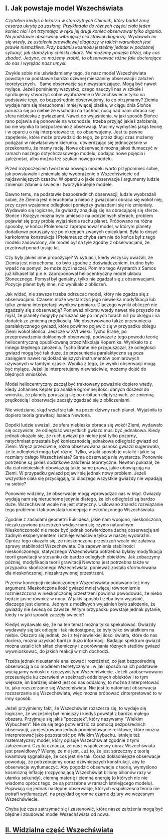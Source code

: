 ## I. Jak powstaje model Wszechświata

*Czytałem kiedyś o lekarzu w starożytnych Chinach, który badał żonę cesarza ukrytą za zasłoną.
Przykładała do różnych części ciała jeden koniec nici i on trzymając w ręku jej drugi koniec
obserwował tylko drgania. Na podstawie obserwacji wibrującej nici stawiał diagnozę.
Wydawało mi się wtedy, że ustalenie prawidłowej diagnozy w takich warunkach jest prawie niemożliwe.
Przy badaniu kosmosu jesteśmy jednak w podobnej sytuacji, jak starożytny chiński lekarz.
Nie możemy podejść bliżej, aby coś zbadać. Jedyne, co możemy zrobić,
to obserwować różne fale docierające do nas i wytężać nasz umysł.*


Zwykle sobie nie uświadamiamy tego, że nasz model Wszechświata powstaje na podstawie bardzo dziwnej mieszaniny obserwacji
i założeń teoretycznych.   Same obserwacje są niewystarczające. Mogą być nawet mylące.
Jeżeli pominiemy wszystko, czego nauczyli nas w szkole i spróbujemy stworzyć sobie wyobrażenie o Wszechświecie
tylko na podstawie tego, co bezpośrednio obserwujemy, to co otrzymamy?
Ziemia wydaje nam się nieruchoma i mniej więcej płaska, w ciągu dnia Słońce porusza się po niebie ze wschodu na zachód,
nocą nad nami obraca się sfera niebieska z gwiazdami. Nawet do wyjaśnienia,
w jaki sposób Słońce rano pojawia się ponownie na wschodzie, trzeba przyjąć jakieś założenia,
bo nie wynika to bezpośrednio z obserwacji. Musimy wymyśleć jakąś teorię i w oparciu o nią interpretować to, co obserwujemy.
Jest tu pewne zapętlenie, które może prowadzić do tego, że przez długi czas możemy podążać w niewłaściwym kierunku,
utwierdzając się jednocześnie w przekonaniu, że mamy rację. Nowe obserwacje można jakoś tłumaczyć
w ramach naszego dotychczasowego modelu, dodając nowe pojęcia i zależności, albo można też szukać nowego modelu.

Przed rozpoczęciem tworzenia nowego modelu warto przypomnieć sobie,
jak powstawało i zmieniało się wyobrażenie o Wszechświecie od najdawniejszych czasów.
W oparciu o jakie obserwacje i argumenty ludzie zmieniali zdanie o świecie i tworzyli kolejne modele.

Dawno temu, na podstawie bezpośrednich obserwacji, ludzie wyobrażali sobie,
że Ziemia jest nieruchoma a niebo z gwiazdami obraca się wokół niej,
przy czym wzajemne odległości pomiędzy gwiazdami się nie zmieniały.
Wydawało się logiczne, że gwiazdy znajdują się na obracającej się sferze.
Słońce i Księżyc można było umieścić na oddzielnych sferach,
problem pojawiał się przy próbie wyjaśnienia ruchu planet.
Próbowano na różne sposoby, w końcu Ptolemeusz zaproponował model,
w którym planety dodatkowo poruszały się po okręgach zwanych epicyklami.
Była to dosyć karkołomna konstrukcja i Ptolemeusz chyba sam nie do końca był z tego modelu zadowolony,
ale model był na tyle zgodny z obserwacjami, że przetrwał ponad tysiąc lat.

Czy były jakieś inne propozycje? W sytuacji, kiedy wszyscy uważali, że Ziemia jest nieruchoma,
co było zgodne z doświadczeniem, trudno było wpaść na pomysł, że może być inaczej.
Pomimo tego Arystarch z Samos już kilkaset lat p.n.e. zaproponował heliocentryczny model układu Słonecznego.
Pomysł był genialny, tylko nie zgadzał się z obserwacjami. Pozycje planet były inne, niż wynikało z obliczeń.

Jak widać, nie zawsze trzeba odrzucać model, który nie zgadza się z obserwacjami.
Czasem może wystarczyć jego niewielka modyfikacja lub tylko zmiana interpretacji wyników pomiaru.
Dlaczego wyniki obliczeń nie zgadzały się z obserwacją?
Ponieważ nikomu wtedy nawet nie przyszło na myśl, że planety mogłyby poruszać się po innych torach
niż po okręgu i na dodatek ze zmienną prędkością.
Nie obserwowano także przesunięcia paralaktycznego gwiazd,
które powinno pojawić się w przypadku obiegu Ziemi wokół Słońca.
Jeszcze w XVI wieku Tycho Brahe, po przeprowadzeniu dokładnych obserwacji,
podważał z tego powodu teorię heliocentryczną opublikowaną przez Mikołaja Kopernika.
Wynikało to z innego błędnego założenia.
Tycho Brahe nie przypuszczał, że odległości gwiazd mogą być tak duże,
że przesunięcia paralaktyczne są poza zasięgiem nawet najdokładniejszych instrumentów pomiarowych
używanych w tamtym czasie. Wynika z tego, że wyniki obserwacji mogą być mylące.
Jeżeli je interpretujemy niewłaściwie, możemy dojść do błędnych wniosków.

Model heliocentryczny zaczął być traktowany poważnie dopiero wtedy,
kiedy Johannes Kepler po analizie ogromnej ilości danych doszedł do wniosku,
że planety poruszają się po orbitach eliptycznych, ze zmienną prędkością
i obserwacje zaczęły zgadzać się z obliczeniami.

Nie wiedziano, skąd wziął się taki na pozór dziwny ruch planet.
Wyjaśniła to dopiero teoria grawitacji Isaaca Newtona.

Dopóki ludzie uważali, że sfera niebieska obraca się wokół Ziemi, wydawało się oczywiste,
że odległość wszystkich gwiazd musi być jednakowa.
Kiedy jednak okazało się, że ruch gwiazd po niebie jest tylko pozorny,
natychmiast przestała być koniecznością jednakowa odległość gwiazd od Ziemi.
Wręcz przeciwnie, różna obserwowana jasność gwiazd sugerowała, że te odległości mogą być różne.
Tylko, w jaki sposób je ustalić i jakie są rozmiary całego Wszechświata?
Sama obserwacja nie wystarcza. Ponownie potrzebne są jakieś dodatkowe założenia teoretyczne.
Newton pokazał, że dla ciał niebieskich obowiązują takie same prawa, jakie obowiązują na Ziemi.
W przypadku gwiazd pojawił się jednak nowy problem.
Jeżeli wszystkie ciała się przyciągają, to dlaczego wszystkie gwiazdy nie wpadają na siebie?

Ponownie widzimy, że obserwacje mogą wprowadzać nas w błąd.
Gwiazdy wydają nam się nieruchome jedynie dlatego, że ich odległości są bardzo duże.
Wszechświat wcale nie jest statyczny. Usiłowano znaleźć rozwiązanie tego problemu
i tak powstała koncepcja nieskończonego Wszechświata.

Zgodnie z zasadami geometrii Euklidesa, jakie nam wpojono, nieskończona, niezakrzywiona przestrzeń
wydaje nam się czymś naturalnym. Nieskończoność nie może być jednak potwierdzona żadną obserwacją
ani żadnym eksperymentem i istnieje właściwie tylko w naszej wyobraźni.
Oprócz tego okazało się, że nieskończona przestrzeń wcale nie załatwia sprawy stabilności Wszechświata.
Dla zapewnienia stabilności nieskończonego, statycznego Wszechświata potrzebna byłaby
modyfikacja teorii grawitacji w stosunku do bardzo odległych obiektów. Jak zobaczymy później,
modyfikacja teorii grawitacji Newtona jest potrzebna także w przypadku skończonego Wszechświata,
ponieważ została sformułowana dla nieskończonej, niezakrzywionej przestrzeni.

Przeciw koncepcji nieskończonego Wszechświata podawano też inny argument.
Nieskończona ilość gwiazd mniej więcej równomiernie rozmieszczona w nieskończonej przestrzeni
powinna powodować, że niebo będzie jasne również w nocy. W jakiś sposób trzeba było wyjaśnić,
dlaczego jest ciemne. Jednym z możliwych wyjaśnień było założenie, że gwiazdy nie świecą od zawsze.
W tym przypadku powstaje jednak pytanie, kiedy i w jaki sposób zaczęły świecić?

Kiedyś wydawało się, że na ten temat można tylko spekulować.
Gwiazdy wydawały się tak odległe i tak niedostępne, że były tylko światełkiem na niebie.
Okazało się jednak, że i z tej niewielkiej ilości światła, które do nas dociera,
można uzyskać bardzo dużo informacji. Badając spektrum gwiazd można ustalić ich skład chemiczny
i z porównania różnych stadiów gwiazd wywnioskować, do jakich reakcji w nich dochodzi.

Trzeba jednak nieustannie analizować i rozróżniać, co jest bezpośrednią obserwacją a co modelem teoretycznym
i w jaki sposób na ich podstawie wyciągamy wnioski o rzeczywistym Wszechświecie.
Jeżeli zaobserwowano przesunięcie ku czerwieni w spektrach oddalonych obiektów i to tym większe,
im bardziej obiekt jest od nas oddalony, to można zinterpretować to, jako rozszerzanie się Wszechświata.
Nie jest to natomiast obserwacja rozszerzania się Wszechświata,
więc można próbować zinterpretować to w inny sposób.

Jeżeli przyjmiemy fakt, że Wszechświat rozszerza się, to wydaje się logiczne,
że wcześniej był mniejszy i kiedyś powstał z bardzo małego obszaru.
Przyjmuje się jakiś "początek", który nazywamy “Wielkim Wybuchem”.
Nie da się tego potwierdzić za pomocą bezpośrednich obserwacji,
zarejestrowano jednak promieniowanie reliktowe, które można interpretować jako pozostałość po Wielkim Wybuchu.
Istnieje też matematyczny model, który opisuje Wszechświat zgodnie z tymi założeniami.
Czy to oznacza, że nasz współczesny obraz Wszechświata jest prawidłowy?
Wiemy, że nie jest. Już to, że jest sprzeczny z teorią kwantową sygnalizuje, że coś jest nie tak.
Coraz dokładniejsze obserwacje powodują, że potrzebujemy coraz dziwniejszych konstrukcji,
aby te obserwacje wytłumaczyć. Aby pogodzić obserwacje z teorią, wymyślono kosmiczną inflację
(rozpychającą Wszechświat biliony bilionów razy w ułamku sekundy), ciemną materię i ciemną energię
(o których nic nie wiadomo oprócz tego, że są potrzebne w ramach istniejącego modelu).
Pojawiają się jednak następne obserwacje, których współczesna teoria nie potrafi wytłumaczyć,
na przykład ogromne czarne dziury we wczesnym Wszechświecie.

Chyba już czas zatrzymać się i zastanowić, które nasze założenia mogą być błędne
i zbudować model Wszechświata od nowa.

## [II. Widzialna część Wszechświata](rozdzial2)
